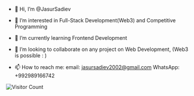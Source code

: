 - 👋 Hi, I’m @JasurSadiev

- 👀 I’m interested in Full-Stack Development(Web3) and Competitive Programming  

- 🌱 I’m currently learning Frontend Development

- 💞️ I’m looking to collaborate on any project on Web Development, (Web3 is possible : )

- 📫 How to reach me: 
                  email: jasursadiev2002@gmail.com 
                  WhatsApp: +992989166742


![Visitor Count](https://profile-counter.glitch.me/{JasurSadiev}/count.svg)

